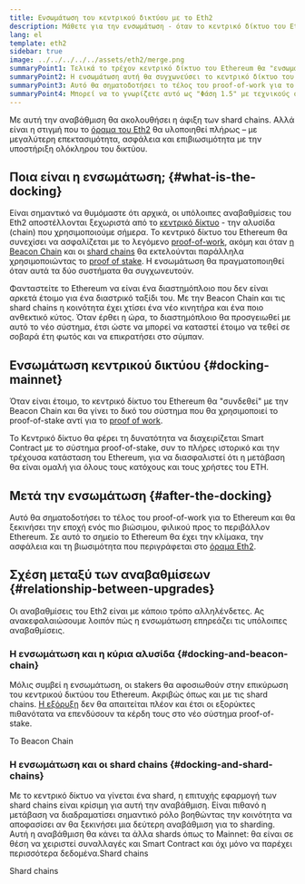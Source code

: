```yaml
---
title: Ενσωμάτωση του κεντρικού δικτύου με το Eth2
description: Μάθετε για την ενσωμάτωση - όταν το κεντρικό δίκτυο του Ethereum θα συνδεθεί με το Beacon Chain, το συντονισμένο σύστημα proof-of-stake.
lang: el
template: eth2
sidebar: true
image: ../../../../../assets/eth2/merge.png
summaryPoint1: Τελικά το τρέχον κεντρικό δίκτυο του Ethereum θα "ενσωματωθεί" με τις υπόλοιπες αναβαθμίσεις του Eth2.
summaryPoint2: Η ενσωμάτωση αυτή θα συγχωνεύσει το κεντρικό δίκτυο του "Eth1" με το beacon chain του Eth2 και το σύστημα διαλογής (sharding system).
summaryPoint3: Αυτό θα σηματοδοτήσει το τέλος του proof-of-work για το Ethereum και την πλήρη μετάβαση στο proof of stake.
summaryPoint4: Μπορεί να το γνωρίζετε αυτό ως "Φάση 1.5" με τεχνικούς όρους.
---
```


<UpgradeStatus dateKey="page-eth2-upgrades-merge-date">
    Με αυτή την αναβάθμιση θα ακολουθήσει η άφιξη των shard chains. Αλλά είναι η στιγμή που το <a href="/eth2/vision/">όραμα του Eth2</a> θα υλοποιηθεί πλήρως – με μεγαλύτερη επεκτασιμότητα, ασφάλεια και επιβιωσιμότητα με την υποστήριξη ολόκληρου του δικτύου.
</UpgradeStatus>

## Ποια είναι η ενσωμάτωση; {#what-is-the-docking}

Είναι σημαντικό να θυμόμαστε ότι αρχικά, οι υπόλοιπες αναβαθμίσεις του Eth2 αποστέλλονται ξεχωριστά από το [κεντρικό δίκτυο](/glossary/#mainnet) - την αλυσίδα (chain) που χρησιμοποιούμε σήμερα. Το κεντρικό δίκτυο του Ethereum θα συνεχίσει να ασφαλίζεται με το λεγόμενο [proof-of-work](/developers/docs/consensus-mechanisms/pow/), ακόμη και όταν [η Beacon Chain](/eth2/beacon-chain/) και οι [shard chains](/eth2/shard-chains/) θα εκτελούνται παράλληλα χρησιμοποιώντας το [proof of stake](/developers/docs/consensus-mechanisms/pos/). Η ενσωμάτωση θα πραγματοποιηθεί όταν αυτά τα δύο συστήματα θα συγχωνευτούν.

Φανταστείτε το Ethereum να είναι ένα διαστημόπλοιο που δεν είναι αρκετά έτοιμο για ένα διαστρικό ταξίδι του. Με την Beacon Chain και τις shard chains η κοινότητα έχει χτίσει ένα νέο κινητήρα και ένα ποιο ανθεκτικό κύτος. Όταν έρθει η ώρα, το διαστημόπλοιο θα προσγειωθεί με αυτό το νέο σύστημα, έτσι ώστε να μπορεί να καταστεί έτοιμο να τεθεί σε σοβαρά έτη φωτός και να επικρατήσει στο σύμπαν.

## Ενσωμάτωση κεντρικού δικτύου {#docking-mainnet}

Όταν είναι έτοιμο, το κεντρικό δίκτυο του Ethereum θα "συνδεθεί" με την Beacon Chain και θα γίνει το δικό του σύστημα που θα χρησιμοποιεί το proof-of-stake αντί για το [proof of work](/developers/docs/consensus-mechanisms/pow/).

Το Κεντρικό δίκτυο θα φέρει τη δυνατότητα να διαχειρίζεται Smart Contract με το σύστημα proof-of-stake, συν το πλήρες ιστορικό και την τρέχουσα κατάσταση του Ethereum, για να διασφαλιστεί ότι η μετάβαση θα είναι ομαλή για όλους τους κατόχους και τους χρήστες του ETH.

## Μετά την ενσωμάτωση {#after-the-docking}

Αυτό θα σηματοδοτήσει το τέλος του proof-of-work για το Ethereum και θα ξεκινήσει την εποχή ενός πιο βιώσιμου, φιλικού προς το περιβάλλον Ethereum. Σε αυτό το σημείο το Ethereum θα έχει την κλίμακα, την ασφάλεια και τη βιωσιμότητα που περιγράφεται στο [όραμα Eth2](/eth2/vision/).

## Σχέση μεταξύ των αναβαθμίσεων {#relationship-between-upgrades}

Οι αναβαθμίσεις του Eth2 είναι με κάποιο τρόπο αλληλένδετες. Ας ανακεφαλαιώσουμε λοιπόν πώς η ενσωμάτωση επηρεάζει τις υπόλοιπες αναβαθμίσεις.

### Η ενσωμάτωση και η κύρια αλυσίδα {#docking-and-beacon-chain}

Μόλις συμβεί η ενσωμάτωση, οι stakers θα αφοσιωθούν στην επικύρωση του κεντρικού δικτύου του Ethereum. Ακριβώς όπως και με τις shard chains. [Η εξόρυξη](/developers/docs/consensus-mechanisms/pow/mining/) δεν θα απαιτείται πλέον και έτσι οι εξορύκτες πιθανότατα να επενδύσουν τα κέρδη τους στο νέο σύστημα proof-of-stake.

<ButtonLink to="/eth2/beacon-chain/">Το Beacon Chain</ButtonLink>

### Η ενσωμάτωση και οι shard chains {#docking-and-shard-chains}

Με το κεντρικό δίκτυο να γίνεται ένα shard, η επιτυχής εφαρμογή των shard chains είναι κρίσιμη για αυτή την αναβάθμιση. Είναι πιθανό η μετάβαση να διαδραματίσει σημαντικό ρόλο βοηθώντας την κοινότητα να αποφασίσει αν θα ξεκινήσει μια δεύτερη αναβάθμιση για το sharding. Αυτή η αναβάθμιση θα κάνει τα άλλα shards όπως το Mainnet: θα είναι σε θέση να χειριστεί συναλλαγές και Smart Contract και όχι μόνο να παρέχει περισσότερα δεδομένα.<ButtonLink to="/eth2/shard-chains/">Shard chains</ButtonLink>

<ButtonLink to="/eth2/shard-chains/">Shard chains</ButtonLink>
